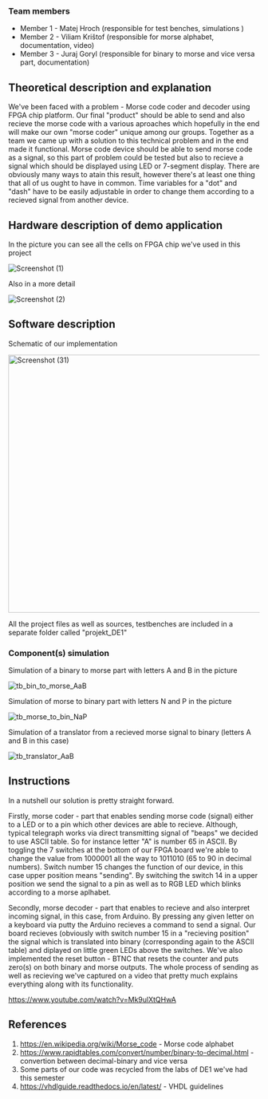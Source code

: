 

### Team members

* Member 1 - Matej Hroch (responsible for test benches, simulations )
* Member 2 - Viliam Krištof (responsible for morse alphabet, documentation, video)
* Member 3 - Juraj Goryl (responsible for binary to morse and vice versa part, documentation)

## Theoretical description and explanation

We've been faced with a problem - Morse code coder and decoder using FPGA chip platform.
Our final "product" should be able to send and also recieve the morse code with a various aproaches which hopefully in the end will make our own "morse coder" unique among our groups. 
Together as a team we came up with a solution to this technical problem and in the end made it functional.
Morse code device should be able to send morse code as a signal, so this part of problem could be tested but also to recieve a signal which should be displayed using LED or 7-segment display. There are obviously many ways to atain this result, however there's at least one thing that all of us ought to have in common. Time variables for a "dot" and "dash" have to be easily adjustable in order to change them according to a recieved signal from another device.  


## Hardware description of demo application

In the picture you can see all the cells on FPGA chip we've used in this project  

![Screenshot (1)](https://user-images.githubusercontent.com/124798762/235774405-093d6ae6-4713-46e6-9974-36cd792a4ca0.png)

Also in a more detail

![Screenshot (2)](https://user-images.githubusercontent.com/124798762/235774604-36cc2124-cded-4431-89c3-0c98ca15e3f9.png)


## Software description

Schematic of our implementation

<img width="517" alt="Screenshot (31)" src="https://user-images.githubusercontent.com/124798762/235775822-d7ec7cfe-daca-4946-b79b-e365da8ceac3.png">

All the project files as well as sources, testbenches are included in a separate folder called "projekt_DE1"


### Component(s) simulation
Simulation of a binary to morse part with letters A and B in the picture

![tb_bin_to_morse_AaB](https://user-images.githubusercontent.com/124798762/235776142-4440c6c6-61b9-435a-b82e-79c5797c02d8.png)

 Simulation of morse to binary part with letters N and P in the picture
 
![tb_morse_to_bin_NaP](https://user-images.githubusercontent.com/124798762/235776329-928c101e-49c7-4fc7-974d-406f540fc2c5.png)

Simulation of a translator from a recieved morse signal to binary (letters A and B in this case)

![tb_translator_AaB](https://user-images.githubusercontent.com/124798762/235776646-5b271446-c8ee-4c42-b4ed-aa3a0d1e4a25.png)


## Instructions

In a nutshell our solution is pretty straight forward.

Firstly, morse coder - part that enables sending morse code (signal) either to a LED or to a pin which other devices are able to recieve.
Although, typical telegraph works via direct transmitting signal of "beaps" we decided to use ASCII table. So for instance letter "A" is number 65 in ASCII. By toggling the 7 switches at the bottom of our FPGA board we're able to change the value from 1000001 all the way to 1011010 (65 to 90 in decimal numbers). Switch number 15 changes the function of our device, in this case upper position means "sending". By switching the switch 14 in a upper position we send the signal to a pin as well as to RGB LED which blinks according to a morse aplhabet.

Secondly, morse decoder - part that enables to recieve and also interpret incoming signal, in this case, from Arduino. By pressing any given letter on a keyboard via putty the Arduino recieves a command to send a signal. Our board recieves (obviously with switch number 15 in a "recieving position" the signal which is translated into binary (corresponding again to the ASCII table) and diplayed on little green LEDs above the switches. We've also implemented the reset button - BTNC that resets the counter and puts zero(s) on both binary and morse outputs.
The whole process of sending as well as recieving we've captured on a video that pretty much explains everything along with its functionality.

https://www.youtube.com/watch?v=Mk9ulXtQHwA

## References

1. https://en.wikipedia.org/wiki/Morse_code - Morse code alphabet
2. https://www.rapidtables.com/convert/number/binary-to-decimal.html - convertion between decimal-binary and vice versa
3. Some parts of our code was recycled from the labs of DE1 we've had this semester
4. https://vhdlguide.readthedocs.io/en/latest/ - VHDL guidelines

